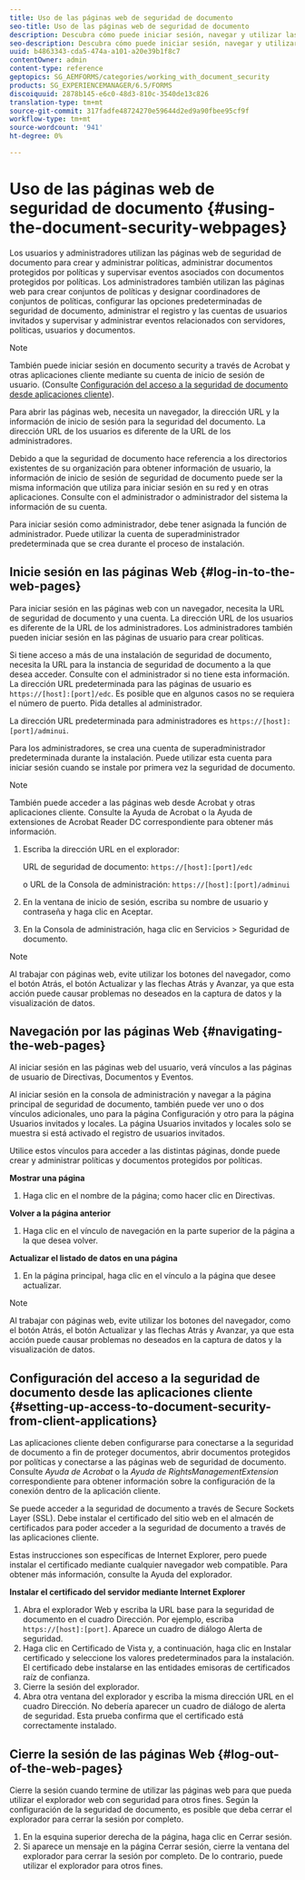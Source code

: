 ```yaml
---
title: Uso de las páginas web de seguridad de documento
seo-title: Uso de las páginas web de seguridad de documento
description: Descubra cómo puede iniciar sesión, navegar y utilizar las páginas web de seguridad de documento.
seo-description: Descubra cómo puede iniciar sesión, navegar y utilizar las páginas web de seguridad de documento.
uuid: b4863343-cda5-474a-a101-a20e39b1f8c7
contentOwner: admin
content-type: reference
geptopics: SG_AEMFORMS/categories/working_with_document_security
products: SG_EXPERIENCEMANAGER/6.5/FORMS
discoiquuid: 2878b145-e6c0-48d3-810c-3540de13c826
translation-type: tm+mt
source-git-commit: 317fadfe48724270e59644d2ed9a90fbee95cf9f
workflow-type: tm+mt
source-wordcount: '941'
ht-degree: 0%

---
```



# Uso de las páginas web de seguridad de documento {#using-the-document-security-webpages}

Los usuarios y administradores utilizan las páginas web de seguridad de documento para crear y administrar políticas, administrar documentos protegidos por políticas y supervisar eventos asociados con documentos protegidos por políticas. Los administradores también utilizan las páginas web para crear conjuntos de políticas y designar coordinadores de conjuntos de políticas, configurar las opciones predeterminadas de seguridad de documento, administrar el registro y las cuentas de usuarios invitados y supervisar y administrar eventos relacionados con servidores, políticas, usuarios y documentos.

>[!NOTE]
>
>También puede iniciar sesión en documento security a través de Acrobat y otras aplicaciones cliente mediante su cuenta de inicio de sesión de usuario. (Consulte [Configuración del acceso a la seguridad de documento desde aplicaciones cliente](using-document-security-web-pages.md#setting-up-access-to-document-security-from-client-applications)).

Para abrir las páginas web, necesita un navegador, la dirección URL y la información de inicio de sesión para la seguridad del documento. La dirección URL de los usuarios es diferente de la URL de los administradores.

Debido a que la seguridad de documento hace referencia a los directorios existentes de su organización para obtener información de usuario, la información de inicio de sesión de seguridad de documento puede ser la misma información que utiliza para iniciar sesión en su red y en otras aplicaciones. Consulte con el administrador o administrador del sistema la información de su cuenta.

Para iniciar sesión como administrador, debe tener asignada la función de administrador. Puede utilizar la cuenta de superadministrador predeterminada que se crea durante el proceso de instalación.

## Inicie sesión en las páginas Web {#log-in-to-the-web-pages}

Para iniciar sesión en las páginas web con un navegador, necesita la URL de seguridad de documento y una cuenta. La dirección URL de los usuarios es diferente de la URL de los administradores. Los administradores también pueden iniciar sesión en las páginas de usuario para crear políticas.

Si tiene acceso a más de una instalación de seguridad de documento, necesita la URL para la instancia de seguridad de documento a la que desea acceder. Consulte con el administrador si no tiene esta información. La dirección URL predeterminada para las páginas de usuario es `https://[host]:[port]/edc`. Es posible que en algunos casos no se requiera el número de puerto. Pida detalles al administrador.

La dirección URL predeterminada para administradores es `https://[host]:[port]/adminui`.

Para los administradores, se crea una cuenta de superadministrador predeterminada durante la instalación. Puede utilizar esta cuenta para iniciar sesión cuando se instale por primera vez la seguridad de documento.

>[!NOTE]
>
>También puede acceder a las páginas web desde Acrobat y otras aplicaciones cliente. Consulte la Ayuda de Acrobat o la Ayuda de extensiones de Acrobat Reader DC correspondiente para obtener más información.

1. Escriba la dirección URL en el explorador:

   URL de seguridad de documento: `https://[host]:[port]/edc`

   o URL de la Consola de administración: `https://[host]:[port]/adminui`

1. En la ventana de inicio de sesión, escriba su nombre de usuario y contraseña y haga clic en Aceptar.
1. En la Consola de administración, haga clic en Servicios > Seguridad de documento.

>[!NOTE]
>
>Al trabajar con páginas web, evite utilizar los botones del navegador, como el botón Atrás, el botón Actualizar y las flechas Atrás y Avanzar, ya que esta acción puede causar problemas no deseados en la captura de datos y la visualización de datos.

## Navegación por las páginas Web {#navigating-the-web-pages}

Al iniciar sesión en las páginas web del usuario, verá vínculos a las páginas de usuario de Directivas, Documentos y Eventos.

Al iniciar sesión en la consola de administración y navegar a la página principal de seguridad de documento, también puede ver uno o dos vínculos adicionales, uno para la página Configuración y otro para la página Usuarios invitados y locales. La página Usuarios invitados y locales solo se muestra si está activado el registro de usuarios invitados.

Utilice estos vínculos para acceder a las distintas páginas, donde puede crear y administrar políticas y documentos protegidos por políticas.

**Mostrar una página**

1. Haga clic en el nombre de la página; como hacer clic en Directivas.

**Volver a la página anterior**

1. Haga clic en el vínculo de navegación en la parte superior de la página a la que desea volver.

**Actualizar el listado de datos en una página**

1. En la página principal, haga clic en el vínculo a la página que desee actualizar.

>[!NOTE]
>
>Al trabajar con páginas web, evite utilizar los botones del navegador, como el botón Atrás, el botón Actualizar y las flechas Atrás y Avanzar, ya que esta acción puede causar problemas no deseados en la captura de datos y la visualización de datos.

## Configuración del acceso a la seguridad de documento desde las aplicaciones cliente {#setting-up-access-to-document-security-from-client-applications}

Las aplicaciones cliente deben configurarse para conectarse a la seguridad de documento a fin de proteger documentos, abrir documentos protegidos por políticas y conectarse a las páginas web de seguridad de documento. Consulte *Ayuda de Acrobat* o la *Ayuda de RightsManagementExtension* correspondiente para obtener información sobre la configuración de la conexión dentro de la aplicación cliente.

Se puede acceder a la seguridad de documento a través de Secure Sockets Layer (SSL). Debe instalar el certificado del sitio web en el almacén de certificados para poder acceder a la seguridad de documento a través de las aplicaciones cliente.

<!-- Fix broken link See Configuring SSL for information on SSL.-->

Estas instrucciones son específicas de Internet Explorer, pero puede instalar el certificado mediante cualquier navegador web compatible. Para obtener más información, consulte la Ayuda del explorador.

**Instalar el certificado del servidor mediante Internet Explorer**

1. Abra el explorador Web y escriba la URL base para la seguridad de documento en el cuadro Dirección. Por ejemplo, escriba `https://[host]:[port]`. Aparece un cuadro de diálogo Alerta de seguridad.
1. Haga clic en Certificado de Vista y, a continuación, haga clic en Instalar certificado y seleccione los valores predeterminados para la instalación. El certificado debe instalarse en las entidades emisoras de certificados raíz de confianza.
1. Cierre la sesión del explorador.
1. Abra otra ventana del explorador y escriba la misma dirección URL en el cuadro Dirección. No debería aparecer un cuadro de diálogo de alerta de seguridad. Esta prueba confirma que el certificado está correctamente instalado.

## Cierre la sesión de las páginas Web {#log-out-of-the-web-pages}

Cierre la sesión cuando termine de utilizar las páginas web para que pueda utilizar el explorador web con seguridad para otros fines. Según la configuración de la seguridad de documento, es posible que deba cerrar el explorador para cerrar la sesión por completo.

1. En la esquina superior derecha de la página, haga clic en Cerrar sesión.
1. Si aparece un mensaje en la página Cerrar sesión, cierre la ventana del explorador para cerrar la sesión por completo. De lo contrario, puede utilizar el explorador para otros fines.


